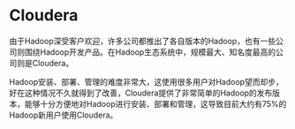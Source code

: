 # Cloudera
由于Hadoop深受客户欢迎，许多公司都推出了各自版本的Hadoop，也有一些公司则围绕Hadoop开发产品。在Hadoop生态系统中，规模最大、知名度最高的公司则是Cloudera。

Hadoop安装、部署、管理的难度非常大，这使用很多用户对Hadoop望而却步，好在这种情况不久就得到了改善，Cloudera提供了非常简单的Hadoop的发布版本，能够十分方便地对Hadoop进行安装、部署和管理，这导致目前大约有75%的Hadoop新用户使用Cloudera。